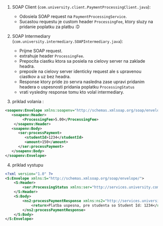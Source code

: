 
1. SOAP Client (`com.university.client.PaymentProcessingClient.java`):

   - Odosiela SOAP request na `PaymentProcessingService`.
   - Sucastou requestu je custom header `ProcessingFee`, ktory sluzy na pridanie poplatku za platbu :D

2. SOAP Intermediary (`com.university.intermediary.SOAPIntermediary.java`):

   - Prijme SOAP request.
   - extrahuje header `ProcessingFee`.
   - Prepocita ciastku ktora sa posiela na cielovy server na zaklade headra.
   - preposle na cielovy server identicky request ale s upravenou ciastkov a uz bez headra.
   - Response ktory pride zo servra nasledna zase upravi pridanim headera o uspesnosti pridania poplatku `ProcessingStatus`
   - vrati vysledny response tomu kto volal intermediary.

3. priklad volania :

```xml
<soapenv:Envelope xmlns:soapenv="http://schemas.xmlsoap.org/soap/envelope/" xmlns:ser="http://services.university.com/">
   <soapenv:Header>
        <ProcessingFee>5.00</ProcessingFee>
    </soapenv:Header>
   <soapenv:Body>
      <ser:processPayment>
         <studentId>1234</studentId>
         <amount>150</amount>
      </ser:processPayment>
   </soapenv:Body>
</soapenv:Envelope>

```

4. priklad vystupu

```xml
<?xml version="1.0" ?>
<S:Envelope xmlns:S="http://schemas.xmlsoap.org/soap/envelope/">
    <S:Header>
        <ser:ProcessingStatus xmlns:ser="http://services.university.com/">Success, fee included, with amount of 5.0. Total amount: 155.0</ser:ProcessingStatus>
    </S:Header>
    <S:Body>
        <ns2:processPaymentResponse xmlns:ns2="http://services.university.com/">
            <return>Platba uspesna, pre studenta so Student Id: 1234</return>
        </ns2:processPaymentResponse>
    </S:Body>
</S:Envelope>
```
